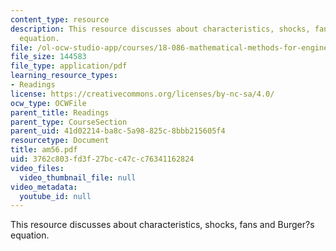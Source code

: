 ```yaml
---
content_type: resource
description: This resource discusses about characteristics, shocks, fans and Burger?s
  equation.
file: /ol-ocw-studio-app/courses/18-086-mathematical-methods-for-engineers-ii-spring-2006/3762c803fd3f27bcc47cc76341162824_am56.pdf
file_size: 144583
file_type: application/pdf
learning_resource_types:
- Readings
license: https://creativecommons.org/licenses/by-nc-sa/4.0/
ocw_type: OCWFile
parent_title: Readings
parent_type: CourseSection
parent_uid: 41d02214-ba8c-5a98-825c-8bbb215605f4
resourcetype: Document
title: am56.pdf
uid: 3762c803-fd3f-27bc-c47c-c76341162824
video_files:
  video_thumbnail_file: null
video_metadata:
  youtube_id: null
---
```

This resource discusses about characteristics, shocks, fans and Burger?s equation.